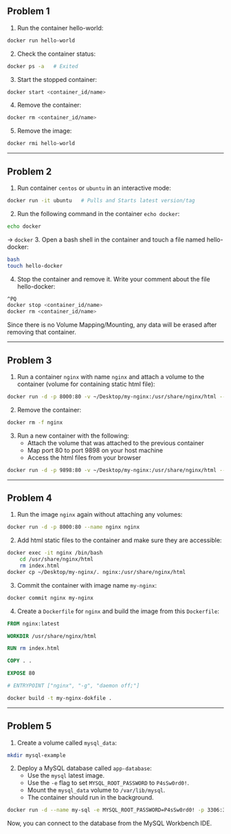 ## Problem 1
1. Run the container hello-world:
```sh
docker run hello-world
```
2. Check the container status:
```sh
docker ps -a   # Exited
```
3. Start the stopped container:
```sh
docker start <container_id/name>
```
4. Remove the container:
```sh
docker rm <container_id/name>
```
5. Remove the image:
```sh
docker rmi hello-world
```
---
## Problem 2
1. Run container `centos` or `ubuntu` in an interactive mode:
```sh
docker run -it ubuntu   # Pulls and Starts latest version/tag
```
2. Run the following command in the container `echo docker`:
```sh
echo docker
```
-> `docker`
3. Open a bash shell in the container and touch a file named hello-docker:
```sh
bash
touch hello-docker
```
4. Stop the container and remove it. Write your comment about the file hello-docker:
```sh
^PQ
docker stop <container_id/name>
docker rm <container_id/name>
```
Since there is no Volume Mapping/Mounting, any data will be erased after removing that container.

---
## Problem 3
1. Run a container `nginx` with name `nginx` and attach a volume to the container (volume for containing static html file):
```sh
docker run -d -p 8000:80 -v ~/Desktop/my-nginx:/usr/share/nginx/html --name nginx nginx:latest
```
2. Remove the container:
```sh
docker rm -f nginx
```
3. Run a new container with the following:
	- Attach the volume that was attached to the previous container
	- Map port 80 to port 9898 on your host machine
	- Access the html files from your browser
```sh
docker run -d -p 9898:80 -v ~/Desktop/my-nginx:/usr/share/nginx/html --name new-nginx nginx:latest
```
---
## Problem 4
1. Run the image `nginx` again without attaching any volumes:
```sh
docker run -d -p 8000:80 --name nginx nginx
```
2. Add html static files to the container and make sure they are accessible:
```sh
docker exec -it nginx /bin/bash
	cd /usr/share/nginx/html
	rm index.html
docker cp ~/Desktop/my-nginx/. nginx:/usr/share/nginx/html
```
3. Commit the container with image name `my-nginx`:
```sh
docker commit nginx my-nginx
```
4. Create a `Dockerfile` for `nginx` and build the image from this `Dockerfile`:
```Dockerfile
FROM nginx:latest

WORKDIR /usr/share/nginx/html

RUN rm index.html

COPY . .

EXPOSE 80

# ENTRYPOINT ["nginx", "-g", "daemon off;"]
```
```sh
docker build -t my-nginx-dokfile .
```
---
## Problem 5
1. Create a volume called `mysql_data`:
```sh
mkdir mysql-example
```
2. Deploy a MySQL database called `app-database`:
	- Use the `mysql` latest image.
	- Use the `-e` flag to set `MYSQL_ROOT_PASSWORD` to `P4sSw0rd0!`.
	- Mount the `mysql_data` volume to `/var/lib/mysql`.
	- The container should run in the background.
```sh
docker run -d --name my-sql -e MYSQL_ROOT_PASSWORD=P4sSw0rd0! -p 3306:3306 -v ~/Desktop/mysql-example:/var/lib/mysql mysql:latest
```
Now, you can connect to the database from the MySQL Workbench IDE.